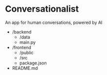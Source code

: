# Conversationalist

An app for human conversations, powered by AI

- /backend
    - /data
    - main.py
- /frontend
    - /public
    - /src
    - package.json
- README.md

